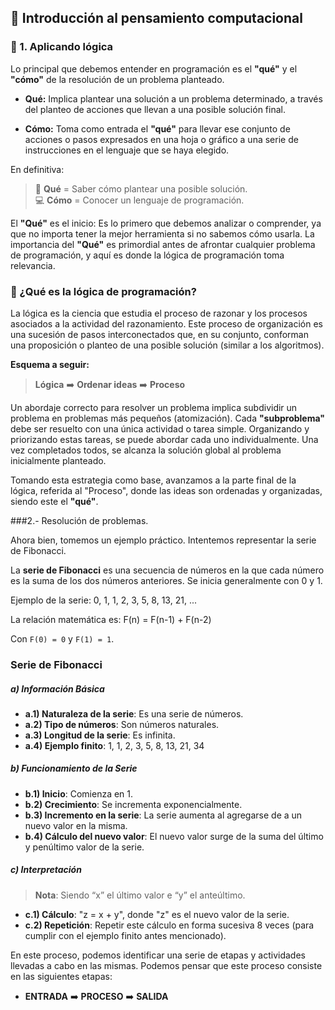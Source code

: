 ## 🚀 Introducción al pensamiento computacional

### 📘 1. Aplicando lógica

Lo principal que debemos entender en programación es el **"qué"** y el **"cómo"** de la resolución de un problema planteado.

- **Qué:** Implica plantear una solución a un problema determinado, a través del planteo de acciones que llevan a una posible solución final.
  
- **Cómo:** Toma como entrada el **"qué"** para llevar ese conjunto de acciones o pasos expresados en una hoja o gráfico a una serie de instrucciones en el lenguaje que se haya elegido.

En definitiva:

> 🧠 **Qué** = Saber cómo plantear una posible solución.  
> 💻 **Cómo** = Conocer un lenguaje de programación.

El **"Qué"** es el inicio: Es lo primero que debemos analizar o comprender, ya que no importa tener la mejor herramienta si no sabemos cómo usarla. La importancia del **"Qué"** es primordial antes de afrontar cualquier problema de programación, y aquí es donde la lógica de programación toma relevancia.

### 🧩 ¿Qué es la lógica de programación?

La lógica es la ciencia que estudia el proceso de razonar y los procesos asociados a la actividad del razonamiento. Este proceso de organización es una sucesión de pasos interconectados que, en su conjunto, conforman una proposición o planteo de una posible solución (similar a los algoritmos).

**Esquema a seguir:**

> **Lógica** ➡️ **Ordenar ideas** ➡️ **Proceso**

Un abordaje correcto para resolver un problema implica subdividir un problema en problemas más pequeños (atomización). Cada **"subproblema"** debe ser resuelto con una única actividad o tarea simple. Organizando y priorizando estas tareas, se puede abordar cada uno individualmente. Una vez completados todos, se alcanza la solución global al problema inicialmente planteado.

Tomando esta estrategia como base, avanzamos a la parte final de la lógica, referida al "Proceso", donde las ideas son ordenadas y organizadas, siendo este el **"qué"**.
  

###2.- Resolución de problemas. 

Ahora bien, tomemos un ejemplo práctico. Intentemos representar la serie de Fibonacci. 

La **serie de Fibonacci** es una secuencia de números en la que cada número es la suma de los dos números anteriores. Se inicia generalmente con 0 y 1.

Ejemplo de la serie:
0, 1, 1, 2, 3, 5, 8, 13, 21, ...

La relación matemática es:
F(n) = F(n-1) + F(n-2)

Con `F(0) = 0` y `F(1) = 1`.

### Serie de Fibonacci

##### a) Información Básica
- **a.1) Naturaleza de la serie**: Es una serie de números.
- **a.2) Tipo de números**: Son números naturales.
- **a.3) Longitud de la serie**: Es infinita.
- **a.4) Ejemplo finito**: 1, 1, 2, 3, 5, 8, 13, 21, 34

##### b) Funcionamiento de la Serie
- **b.1) Inicio**: Comienza en 1.
- **b.2) Crecimiento**: Se incrementa exponencialmente.
- **b.3) Incremento en la serie**: La serie aumenta al agregarse de a un nuevo valor en la misma.
- **b.4) Cálculo del nuevo valor**: El nuevo valor surge de la suma del último y penúltimo valor de la serie.

##### c) Interpretación
> **Nota**: Siendo “x” el último valor e “y” el anteúltimo.

- **c.1) Cálculo**: "z = x + y", donde "z" es el nuevo valor de la serie.
- **c.2) Repetición**: Repetir este cálculo en forma sucesiva 8 veces (para cumplir con el ejemplo finito antes mencionado).

En este proceso, podemos identificar una serie de etapas y actividades llevadas a cabo en las mismas. Podemos pensar que este proceso consiste en las siguientes etapas:

- **ENTRADA** ➡️ **PROCESO** ➡️ **SALIDA**
